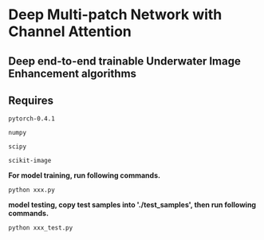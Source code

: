 Deep Multi-patch Network with Channel Attention
=====

Deep end-to-end trainable Underwater Image Enhancement algorithms
--------

**Requires** 
------

```
pytorch-0.4.1 

numpy 

scipy 

scikit-image 
```
    
**For model training, run following commands.** 
```
python xxx.py
```

**model testing, copy test samples into './test_samples', then run following commands.**<br>
```
python xxx_test.py
```
